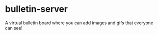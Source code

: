 # bulletin-server
A virtual bulletin board where you can add images and gifs that everyone can see!
